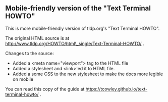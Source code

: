 ## Mobile-friendly version of the "Text Terminal HOWTO"

This is more mobile-friendly version of tldp.org's "Text Terminal HOWTO".

The original HTML source is at http://www.tldp.org/HOWTO/html\_single/Text-Terminal-HOWTO/ .

Changes to the source:
- Added a &lt;meta name="viewport"&gt; tag to the HTML file
- Added a stylesheet and &lt;link&gt;'ed it to HTML file.
- Added a some CSS to the new stylesheet to make the docs more legible on mobile

You can read this copy of the guide at https://tcowley.github.io/text-terminal-howto/ .

